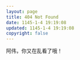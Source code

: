 ```yaml
---
layout: page
title: 404 Not Found
date: 1145-1-4 19:19:08
updated: 1145-1-4 19:19:08
copyright: false
---
```


阿伟，你又在乱看了哦！